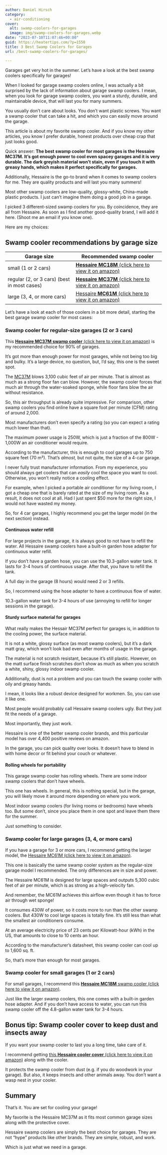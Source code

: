 ```yaml
---
author: Daniel Hirsch
category:
  - air-conditioning
cover:
  alt: swamp-coolers-for-garages
  image: img/swamp-coolers-for-garages.webp
date: "2023-07-10T11:07:46+00:00"
guid: https://heatertips.com/?p=1550
title: 3 Best Swamp Coolers for Garages
url: /best-swamp-coolers-for-garages/

---
```

Garages get very hot in the summer. Let’s have a look at the best swamp coolers specifically for garages!

When I looked for garage swamp coolers online, I was actually a bit surprised by the lack of information about garage swamp coolers. I mean, when you look for garage swamp coolers, you want a sturdy, durable, and maintainable device, that will last you for many summers.

You usually don’t care about looks. You don’t want plastic screws. You want a swamp cooler that can take a hit, and which you can easily move around the garage.

This article is about my favorite swamp cooler. And if you know my other articles, you know I prefer durable, honest products over cheap crap that just looks good.

Quick answer: **The best swamp cooler for most garages is the Hessaire MC37M. It’s got enough power to cool even spacey garages and it is very durable. The dark greyish material won’t stain, even if you touch it with greasy hands, which makes it perfect specifically for garages.**

Additionally, Hessaire is the go-to brand when it comes to swamp coolers for me. They are quality products and will last you many summers!

Most other swamp coolers are low-quality, glossy-white, China-made plastic products. I just can’t imagine them doing a good job in a garage.

I picked 3 different-sized swamp coolers for you. By coincidence, they are all from Hessaire. As soon as I find another good-quality brand, I will add it here. (Shoot me an email if you know one).

Here are my choices:

## Swamp cooler recommendations by garage size

Garage size | Recommended swamp cooler 
-- | --
small (1 or 2 cars) | [**Hessaire MC18M** (click here to view it on amazon)](https://www.amazon.com/Hessaire-Products-MC18M-Mobile-Evaporative/dp/B078HFGJ3T?crid=P3DMIMDQPUT&keywords=swamp+cooler+garage&qid=1688896786&sprefix=swamp+cooler+garag%2Caps%2C180&sr=8-16&linkCode=ll1&tag=heatertips-20&linkId=cb2fc85ab01122ecf80ead2af06e825a&language=en_US&ref_=as_li_ss_tl)
regular (2, or 3 cars) (best in most cases) | [**Hessaire MC37M** (click here to view it on amazon)](https://www.amazon.com/Hessaire-MC37M-portable-Evaporative-Cooler/dp/B00MYWQL96?crid=1HTTG7U67W7R9&keywords=swamp%2Bcooler&qid=1688830020&sprefix=swamp%2Caps%2C633&sr=8-20&th=1&linkCode=ll1&tag=heatertips-20&linkId=437baae20675f3675ecf8f90bb172dc6&language=en_US&ref_=as_li_ss_tl)
large (3, 4, or more cars) |[Hessaire **MC61M** (click here to view it on amazon)](https://www.amazon.com/Hessaire-MC37M-portable-Evaporative-Cooler/dp/B00LBQKTBC?crid=1HTTG7U67W7R9&keywords=swamp%2Bcooler&qid=1688830020&sprefix=swamp%2Caps%2C633&sr=8-20&th=1&linkCode=ll1&tag=heatertips-20&linkId=c48f62436b0358e40d7f1d43336629c7&language=en_US&ref_=as_li_ss_tl)

Let’s have a look at each of those coolers in a bit more detail, starting the best garage swamp cooler for most cases:

### Swamp cooler for regular-size garages (2 or 3 cars)

This [**Hessaire MC37M swamp cooler** (click here to view it on amazon)](https://www.amazon.com/Hessaire-MC37M-portable-Evaporative-Cooler/dp/B00MYWQL96?crid=1HTTG7U67W7R9&keywords=swamp%2Bcooler&qid=1688830020&sprefix=swamp%2Caps%2C633&sr=8-20&th=1&linkCode=ll1&tag=heatertips-20&linkId=437baae20675f3675ecf8f90bb172dc6&language=en_US&ref_=as_li_ss_tl) is my recommended choice for 90% of garages.

It’s got more than enough power for most garages, while not being too big and bulky. It’s a large device, no question, but, I’d say, this one is the sweet spot.

The [MC37M](/best-swamp-cooler/) blows 3,100 cubic feet of air per minute. That is almost as much as a strong floor fan can blow. However, the swamp cooler forces that much air through the water-soaked sponge, while floor fans blow the air without resistance.

So, this air throughput is already quite impressive. For comparison, other swamp coolers you find online have a square foot per minute (CFM) rating of around 2,000.

Most manufacturers don’t even specify a rating (so you can expect a rating much lower than that).

The maximum power usage is 250W, which is just a fraction of the 800W - 1,000W an air conditioner would require.

According to the manufacturer, this is enough to cool garages up to 750 square feet (70 m²). That’s _almost,_ but not quite, the size of a 4-car garage.

I never fully trust manufacturer information. From my experience, you should always get coolers that can _easily_ cool the space you want to cool. Otherwise, you won’t really notice a cooling effect.

For example, when I picked a portable air conditioner for my living room, I got a cheap one that is barely rated at the size of my living room. As a result, it does not cool at all. Had I just spent $50 more for the right size, I would not have wasted my money.

So, for 4 car garages, I highly recommend you get the larger model (in the next section) instead.

#### Continuous water refill

For large projects in the garage, it is always good to not have to refill the water. All Hessaire swamp coolers have a built-in garden hose adapter for continuous water refill.

If you don’t have a garden hose, you can use the 10.3-gallon water tank. It lasts for 3-4 hours of continuous usage. After that, you have to refill the tank.

A full day in the garage (8 hours) would need 2 or 3 refills.

So, I recommend using the hose adapter to have a continuous flow of water.

10.3-gallon water tank for 3-4 hours of use (annoying to refill for longer sessions in the garage).

#### Sturdy surface material for garages

What really makes the Hessair MC37M perfect for garages is, in addition to the cooling power, the surface material.

It is not a white, glossy surface (as most swamp coolers), but it’s a dark matt gray, which won’t look bad even after months of usage in the garage.

The material is not scratch resistant, because it’s still plastic. However, on the matt surface finish scratches don’t show as much as when you scratch a white, shiny, glossy indoor swamp cooler.

Additionally, dust is not a problem and you can touch the swamp cooler with oily and greasy hands.

I mean, it looks like a robust device designed for workmen. So, you can use it like one.

Most people would probably call Hessaire swamp coolers ugly. But they just fit the needs of a garage.

Most importantly, they just work.

Hessaire is one of the better swamp cooler brands, and this particular model has over 4,400 positive reviews on amazon.

In the garage, you can pick quality over looks. It doesn’t have to blend in with home decor or fit behind your couch or whatever.

#### Rolling wheels for portability

This garage swamp cooler has rolling wheels. There are some indoor swamp coolers that don’t have wheels.

This one has wheels. In general, this is nothing special, but in the garage, you will likely move it around more depending on where you work.

Most indoor swamp coolers (for living rooms or bedrooms) have wheels too. But some don’t, since you place them in one spot and leave them there for the summer.

Just something to consider.

### Swamp cooler for large garages (3, 4, or more cars)

If you have a garage for 3 or more cars, I recommend getting the larger model, the [Hessaire MC61M (click here to view it on amazon)](https://www.amazon.com/Hessaire-MC37M-portable-Evaporative-Cooler/dp/B00LBQKTBC?crid=1HTTG7U67W7R9&keywords=swamp%2Bcooler&qid=1688830020&sprefix=swamp%2Caps%2C633&sr=8-20&th=1&linkCode=ll1&tag=heatertips-20&linkId=c48f62436b0358e40d7f1d43336629c7&language=en_US&ref_=as_li_ss_tl).

This one is basically the same swamp cooler system as the regular-size garage model I recommended. The only differences are in size and power.

The Hessaire MC61M is designed for large spaces and outputs 5,300 cubic feet of air per minute, which is as strong as a high-velocity fan.

And remember, the MC61M achieves this airflow even though it has to force air through wet sponge!

It consumes 430W of power, so it costs more to run than the other swamp coolers. But 430W to cool large spaces is totally fine. It’s still less than what the smallest air conditioners consume.

At an average electricity price of 23 cents per Kilowatt-hour (kWh) in the US, that amounts to close to 10 cents an hour.

According to the manufacturer’s datasheet, this swamp cooler can cool up to 1,600 sq. ft.

So, that’s more than enough for most garages.

### Swamp cooler for small garages (1 or 2 cars)

For small garages, I recommend this [**Hessaire MC18M** swamp cooler (click here to view it on amazon)](https://www.amazon.com/Hessaire-Products-MC18M-Mobile-Evaporative/dp/B078HFGJ3T?crid=P3DMIMDQPUT&keywords=swamp+cooler+garage&qid=1688896786&sprefix=swamp+cooler+garag%2Caps%2C180&sr=8-16&linkCode=ll1&tag=heatertips-20&linkId=cb2fc85ab01122ecf80ead2af06e825a&language=en_US&ref_=as_li_ss_tl).

Just like the larger swamp coolers, this one comes with a built-in garden hose adapter. And if you don’t have access to water, you can run this swamp cooler off the 4.8-gallon water tank for 3-4 hours.

## Bonus tip: Swamp cooler cover to keep dust and insects away

If you want your swamp cooler to last you a long time, take care of it.

I recommend getting [this **Hessaire cooler cover** (click here to view it on amazon)](https://www.amazon.com/HESSAIRE-CVR6037-Mobile-Cooler-models/dp/B078GSY73M?keywords=hessaire+swamp+cooler+parts&qid=1688986084&sprefix=hessaire+swamp+cooler+%2Caps%2C161&sr=8-4&linkCode=ll1&tag=heatertips-20&linkId=a1ec975aea373f5a293bf51d02051a71&language=en_US&ref_=as_li_ss_tl) along with the cooler.

It protects the swamp cooler from dust (e.g. if you do woodwork in your garage). But also, it keeps insects and other animals away. You don’t want a wasp nest in your cooler.

## Summary

That’s it. You are set for cooling your garage!

My favorite is the Hessaire MC37M as it fits most common garage sizes along with the protective cover.

Hessaire swamp coolers are simply the best choice for garages. They are not “hype” products like other brands. They are simple, robust, and work.

Which is just what we need in a garage.
